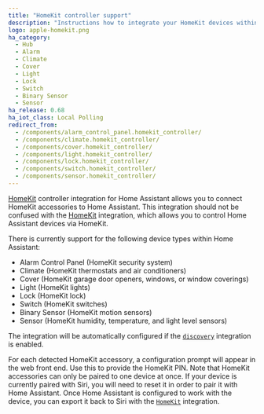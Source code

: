 ```yaml
---
title: "HomeKit controller support"
description: "Instructions how to integrate your HomeKit devices within Home Assistant."
logo: apple-homekit.png
ha_category:
  - Hub
  - Alarm
  - Climate
  - Cover
  - Light
  - Lock
  - Switch
  - Binary Sensor
  - Sensor
ha_release: 0.68
ha_iot_class: Local Polling
redirect_from:
  - /components/alarm_control_panel.homekit_controller/
  - /components/climate.homekit_controller/
  - /components/cover.homekit_controller/
  - /components/light.homekit_controller/
  - /components/lock.homekit_controller/
  - /components/switch.homekit_controller/
  - /components/sensor.homekit_controller/
---
```


[HomeKit](https://developer.apple.com/homekit/) controller integration for Home Assistant allows you to connect HomeKit accessories to Home Assistant. This integration should not be confused with the [HomeKit](/components/homekit/) integration, which allows you to control Home Assistant devices via HomeKit.

There is currently support for the following device types within Home Assistant:

- Alarm Control Panel (HomeKit security system)
- Climate (HomeKit thermostats and air conditioners)
- Cover (HomeKit garage door openers, windows, or window coverings)
- Light (HomeKit lights)
- Lock (HomeKit lock)
- Switch (HomeKit switches)
- Binary Sensor (HomeKit motion sensors)
- Sensor (HomeKit humidity, temperature, and light level sensors)

The integration will be automatically configured if the [`discovery`](/components/discovery/) integration is enabled.

For each detected HomeKit accessory, a configuration prompt will appear in the web front end. Use this to provide the HomeKit PIN. Note that HomeKit accessories can only be paired to one device at once. If your device is currently paired with Siri, you will need to reset it in order to pair it with Home Assistant. Once Home Assistant is configured to work with the device, you can export it back to Siri with the [`HomeKit`](/components/homekit/) integration.
